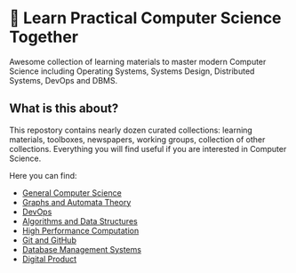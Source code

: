 # 🧭 Learn Practical Computer Science Together

Awesome collection of learning materials to master modern Computer Science including Operating Systems, Systems Design, Distributed Systems, DevOps and DBMS.

## What is this about?

This repostory contains nearly dozen curated collections: learning materials, toolboxes, newspapers, working groups, collection of other collections. Everything you will find useful if you are interested in Computer Science.

Here you can find:

- [General Computer Science](./cs)
- [Graphs and Automata Theory](./gat)
- [DevOps](./devops)
- [Algorithms and Data Structures](./ads)
- [High Performance Computation](./hpc)
- [Git and GitHub](./git)
- [Database Management Systems](./dbms)
- [Digital Product](./digital_product)
